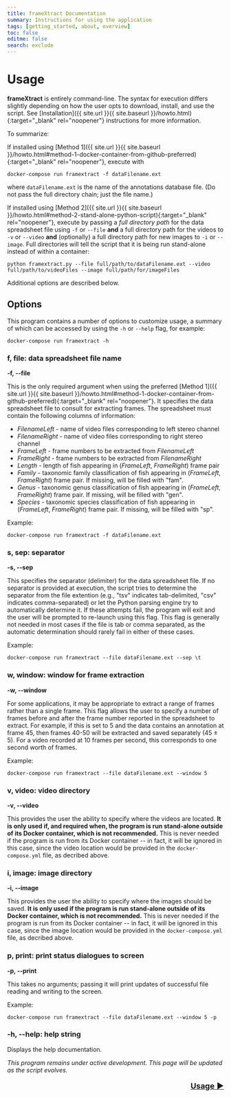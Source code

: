 ```yaml
---
title: frameXtract Documentation
summary: Instructions for using the application
tags: [getting_started, about, overview]
toc: false
editme: false
search: exclude
---
```


# Usage

**frameXtract** is entirely command-line. The syntax for execution differs slightly depending on how the user opts to download, install, and use the script. See [Installation]({{ site.url }}{{ site.baseurl }}/howto.html){:target="_blank" rel="noopener"} instructions for more information.

To summarize:

If installed using [Method 1]({{ site.url }}{{ site.baseurl }}/howto.html#method-1-docker-container-from-github-preferred){:target="_blank" rel="noopener"}, execute with

```shell
docker-compose run framextract -f dataFilename.ext
```

where ```dataFilename.ext``` is the name of the annotations database file. (Do not pass the full directory chain; just the file name.)

If installed using [Method 2]({{ site.url }}{{ site.baseurl }}/howto.html#method-2-stand-alone-python-script){:target="_blank" rel="noopener"}, execute by passing a *full directory path* for the data spreadsheet file using ```-f``` or ```--file``` **and** a full directory path for the videos to ```-v``` or ```--video``` **and** (optionally) a full directory path for new images to ```-i``` or ```--image```. Full directories will tell the script that it is being run stand-alone instead of within a container:

```shell
python framextract.py --file full/path/to/dataFilename.ext --video full/path/to/videoFiles --image full/path/for/imageFiles
```

Additional options are described below.

## Options

This program contains a number of options to customize usage, a summary of which can be accessed by using the ```-h``` or ```--help``` flag, for example:

```shell
docker-compose run framextract -h
```
[](#f-file-data-spreadsheet-file-name)
### f, file: data spreadsheet file name

**-f, -\-file**

This is the only required argument when using the preferred [Method 1]({{ site.url }}{{ site.baseurl }}/howto.html#method-1-docker-container-from-github-preferred){:target="_blank" rel="noopener"}. It specifies the data spreadsheet file to consult for extracting frames. The spreadsheet must contain the following columns of information:
- *FilenameLeft* - name of video files corresponding to left stereo channel
- *FilenameRight* - name of video files corresponding to right stereo channel
- *FrameLeft* - frame numbers to be extracted from *FilenameLeft*
- *FrameRight* - frame numbers to be extracted from *FilenameRight*
- *Length* - length of fish appearing in (*FrameLeft*, *FrameRight*) frame pair
- *Family* - taxonomic family classification of fish appearing in (*FrameLeft*, *FrameRight*) frame pair. If missing, will be filled with "fam".
- *Genus* - taxonomic genus classification of fish appearing in (*FrameLeft*, *FrameRight*) frame pair. If missing, will be filled with "gen".
- *Species* - taxonomic species classification of fish appearing in (*FrameLeft*, *FrameRight*) frame pair. If missing, will be filled with "sp".

Example:

```shell
docker-compose run framextract -f dataFilename.ext
```

### s, sep: separator

**-s, -\-sep**

This specifies the separator (delimiter) for the data spreadsheet file. If no separator is provided at execution, the script tries to determine the separator from the file extention (e.g., "tsv" indicates tab-delimited, "csv" indicates comma-separated) or let the Python parsing engine try to automatically determine it. If these attempts fail, the program will exit and the user will be prompted to re-launch using this flag. This flag is generally not needed in most cases if the file is tab or comma separated, as the automatic determination should rarely fail in either of these cases.

Example:

```shell
docker-compose run framextract --file dataFilename.ext --sep \t 
```

### w, window: window for frame extraction

**-w, -\-window**

For some applications, it may be appropriate to extract a range of frames rather than a single frame. This flag allows the user to specify a number of frames before and after the frame number reported in the spreadsheet to extract. For example, if this is set to 5 and the data contains an annotation at frame 45, then frames 40-50 will be extracted and saved separately (45 $\pm$ 5). For a video recorded at 10 frames per second, this corresponds to one second worth of frames.

Example:

```shell
docker-compose run framextract --file dataFilename.ext --window 5
```

### v, video: video directory

**-v, -\-video**

This provides the user the ability to specify where the videos are located. **It is only used if, and required when, the program is run stand-alone outside of its Docker container, which is not recommended.** This is never needed if the program is run from its Docker container -- in fact, it will be ignored in this case, since the video location would be provided in the ```docker-compose.yml``` file, as decribed above.

### i, image: image directory

**-i, -\-image**

This provides the user the ability to specify where the images should be saved. **It is only used if the program is run stand-alone outside of its Docker container, which is not recommended.** This is never needed if the program is run from its Docker container -- in fact, it will be ignored in this case, since the image location would be provided in the ```docker-compose.yml``` file, as decribed above.

### p, print: print status dialogues to screen

**-p, -\-print**

This takes no arguments; passing it will print updates of successful file reading and writing to the screen.

Example:

```shell
docker-compose run framextract --file dataFilename.ext --window 5 -p
```

### -h, \-\-help: help string

Displays the help documentation.

*This program remains under active development. This page will be updated as the script evolves.*

<p style="text-align:right; font-size:large;">
    <a href="{{ site.url }}{{ site.baseurl }}/frameExtractionFromVideo.html"> <b>Usage</b> &#9654; </a>
</p>